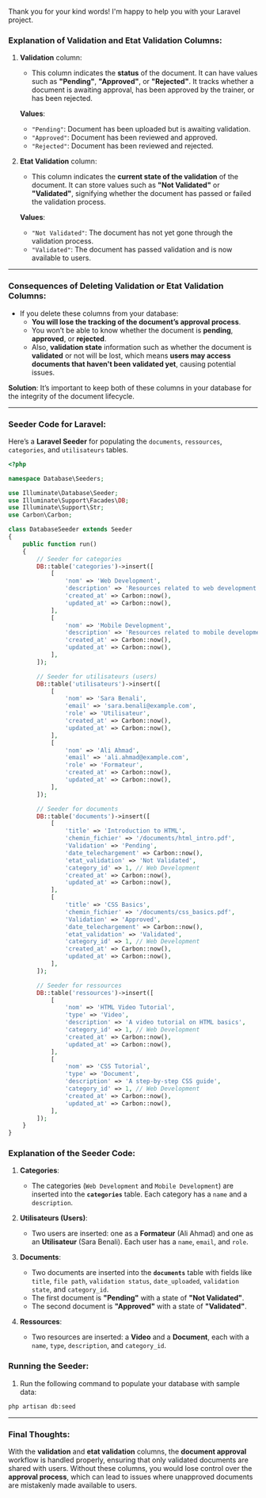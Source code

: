 Thank you for your kind words! I'm happy to help you with your Laravel project.

### Explanation of **Validation** and **Etat Validation** Columns:

1. **Validation** column:
   - This column indicates the **status** of the document. It can have values such as **"Pending"**, **"Approved"**, or **"Rejected"**. It tracks whether a document is awaiting approval, has been approved by the trainer, or has been rejected.
   
   **Values**: 
   - `"Pending"`: Document has been uploaded but is awaiting validation.
   - `"Approved"`: Document has been reviewed and approved.
   - `"Rejected"`: Document has been reviewed and rejected.

2. **Etat Validation** column:
   - This column indicates the **current state of the validation** of the document. It can store values such as **"Not Validated"** or **"Validated"**, signifying whether the document has passed or failed the validation process.
   
   **Values**:
   - `"Not Validated"`: The document has not yet gone through the validation process.
   - `"Validated"`: The document has passed validation and is now available to users.

---

### Consequences of Deleting Validation or Etat Validation Columns:

- If you delete these columns from your database:
  - **You will lose the tracking of the document’s approval process**. 
  - You won’t be able to know whether the document is **pending**, **approved**, or **rejected**. 
  - Also, **validation state** information such as whether the document is **validated** or not will be lost, which means **users may access documents that haven't been validated yet**, causing potential issues.

**Solution**: It’s important to keep both of these columns in your database for the integrity of the document lifecycle.

---

### Seeder Code for Laravel:

Here’s a **Laravel Seeder** for populating the `documents`, `ressources`, `categories`, and `utilisateurs` tables.

```php
<?php

namespace Database\Seeders;

use Illuminate\Database\Seeder;
use Illuminate\Support\Facades\DB;
use Illuminate\Support\Str;
use Carbon\Carbon;

class DatabaseSeeder extends Seeder
{
    public function run()
    {
        // Seeder for categories
        DB::table('categories')->insert([
            [
                'nom' => 'Web Development',
                'description' => 'Resources related to web development',
                'created_at' => Carbon::now(),
                'updated_at' => Carbon::now(),
            ],
            [
                'nom' => 'Mobile Development',
                'description' => 'Resources related to mobile development',
                'created_at' => Carbon::now(),
                'updated_at' => Carbon::now(),
            ],
        ]);

        // Seeder for utilisateurs (users)
        DB::table('utilisateurs')->insert([
            [
                'nom' => 'Sara Benali',
                'email' => 'sara.benali@example.com',
                'role' => 'Utilisateur',
                'created_at' => Carbon::now(),
                'updated_at' => Carbon::now(),
            ],
            [
                'nom' => 'Ali Ahmad',
                'email' => 'ali.ahmad@example.com',
                'role' => 'Formateur',
                'created_at' => Carbon::now(),
                'updated_at' => Carbon::now(),
            ],
        ]);

        // Seeder for documents
        DB::table('documents')->insert([
            [
                'title' => 'Introduction to HTML',
                'chemin_fichier' => '/documents/html_intro.pdf',
                'Validation' => 'Pending',
                'date_telechargement' => Carbon::now(),
                'etat_validation' => 'Not Validated',
                'category_id' => 1, // Web Development
                'created_at' => Carbon::now(),
                'updated_at' => Carbon::now(),
            ],
            [
                'title' => 'CSS Basics',
                'chemin_fichier' => '/documents/css_basics.pdf',
                'Validation' => 'Approved',
                'date_telechargement' => Carbon::now(),
                'etat_validation' => 'Validated',
                'category_id' => 1, // Web Development
                'created_at' => Carbon::now(),
                'updated_at' => Carbon::now(),
            ],
        ]);

        // Seeder for ressources
        DB::table('ressources')->insert([
            [
                'nom' => 'HTML Video Tutorial',
                'type' => 'Video',
                'description' => 'A video tutorial on HTML basics',
                'category_id' => 1, // Web Development
                'created_at' => Carbon::now(),
                'updated_at' => Carbon::now(),
            ],
            [
                'nom' => 'CSS Tutorial',
                'type' => 'Document',
                'description' => 'A step-by-step CSS guide',
                'category_id' => 1, // Web Development
                'created_at' => Carbon::now(),
                'updated_at' => Carbon::now(),
            ],
        ]);
    }
}
```

### Explanation of the Seeder Code:

1. **Categories**:
   - The categories (`Web Development` and `Mobile Development`) are inserted into the **`categories`** table. Each category has a `name` and a `description`.

2. **Utilisateurs (Users)**:
   - Two users are inserted: one as a **Formateur** (Ali Ahmad) and one as an **Utilisateur** (Sara Benali). Each user has a `name`, `email`, and `role`.

3. **Documents**:
   - Two documents are inserted into the **`documents`** table with fields like `title`, `file path`, `validation status`, `date_uploaded`, `validation state`, and `category_id`.
   - The first document is **"Pending"** with a state of **"Not Validated"**.
   - The second document is **"Approved"** with a state of **"Validated"**.

4. **Ressources**:
   - Two resources are inserted: a **Video** and a **Document**, each with a `name`, `type`, `description`, and `category_id`.

### Running the Seeder:

1. Run the following command to populate your database with sample data:

```bash
php artisan db:seed
```

---

### Final Thoughts:

With the **validation** and **etat validation** columns, the **document approval** workflow is handled properly, ensuring that only validated documents are shared with users. Without these columns, you would lose control over the **approval process**, which can lead to issues where unapproved documents are mistakenly made available to users.